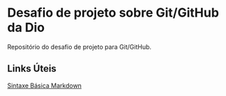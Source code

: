 # Desafio de projeto sobre Git/GitHub da Dio
Repositório do desafio de projeto para Git/GitHub.

## Links Úteis
 [Sintaxe Básica Markdown](https://www.markdownguide.org/basic-syntax/)
